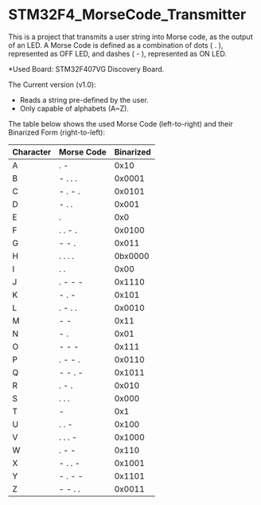 # STM32F4_MorseCode_Transmitter

This is a project that transmits a user string into Morse code, as the output of an LED. A Morse Code is defined as a combination of dots ( . ), represented as OFF LED, and dashes ( - ), represented as ON LED. 

*Used Board: STM32F407VG Discovery Board.

The Current version (v1.0):
- Reads a string pre-defined by the user.
- Only capable of alphabets (A~Z).

The table below shows the used Morse Code (left-to-right) and their Binarized Form (right-to-left):

| Character | Morse Code | Binarized |
| --- | --- | --- |
| A | . - | 0x10 |
| B | - . . . | 0x0001 |
| C | - . - . | 0x0101 |
| D | - . . | 0x001 |
| E | . | 0x0 |
| F | . . - . | 0x0100 |
| G | - - . | 0x011 |
| H | . . . . | 0bx0000 |
| I | . . | 0x00 |
| J | . - - - | 0x1110 |
| K | - . - | 0x101 |
| L | . - . . | 0x0010 |
| M | - - | 0x11 |
| N | - . | 0x01 |
| O | - - - | 0x111 |
| P | . - - . | 0x0110 |
| Q | - - . - | 0x1011 |
| R | . - . | 0x010 |
| S | . . . | 0x000 |
| T | - | 0x1 |
| U | . . - | 0x100 |
| V | . . . - | 0x1000 |
| W | . - - | 0x110 |
| X | - . . - | 0x1001 |
| Y | - . - - | 0x1101 |
| Z | - - . . | 0x0011 |
